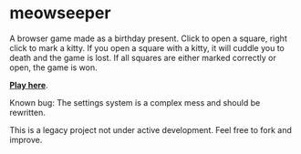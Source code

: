 # meowseeper

A browser game made as a birthday present. Click to open a square, right
click to mark a kitty. If you open a square with a kitty, it will cuddle
you to death and the game is lost. If all squares are either marked
correctly or open, the game is won.

**[Play here](https://tambeta.github.io/meowsweeper/)**.

Known bug: The settings system is a complex mess and should be
rewritten.

This is a legacy project not under active development. Feel free to fork
and improve.
